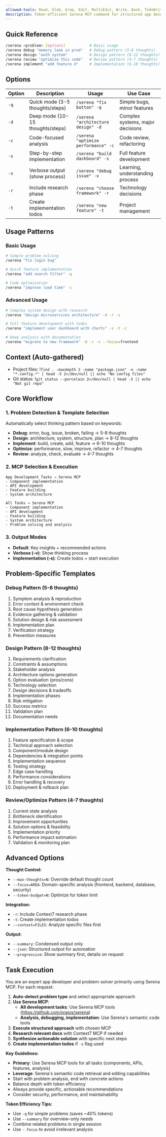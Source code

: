 ```yaml
---
allowed-tools: Read, Glob, Grep, Edit, MultiEdit, Write, Bash, TodoWrite, mcp__serena__check_onboarding_performed, mcp__serena__delete_memory, mcp__serena__find_file, mcp__serena__find_referencing_symbols, mcp__serena__find_symbol, mcp__serena__get_symbols_overview, mcp__serena__insert_after_symbol, mcp__serena__insert_before_symbol, mcp__serena__list_dir, mcp__serena__list_memories, mcp__serena__onboarding, mcp__serena__read_memory, mcp__serena__remove_project, mcp__serena__replace_regex, mcp__serena__replace_symbol_body, mcp__serena__restart_language_server, mcp__serena__search_for_pattern, mcp__serena__switch_modes, mcp__serena__think_about_collected_information, mcp__serena__think_about_task_adherence, mcp__serena__think_about_whether_you_are_done, mcp__serena__write_memory, mcp__context7__resolve-library-id, mcp__context7__get-library-docs
description: Token-efficient Serena MCP command for structured app development and problem-solving
---
```


## Quick Reference

```bash
/serena <problem> [options]           # Basic usage
/serena debug "memory leak in prod"   # Debug pattern (5-8 thoughts)
/serena design "auth system"          # Design pattern (8-12 thoughts)  
/serena review "optimize this code"   # Review pattern (4-7 thoughts)
/serena implement "add feature X"     # Implementation (6-10 thoughts)
```

## Options

| Option | Description | Usage | Use Case |
|--------|-------------|-------|----------|
| `-q` | Quick mode (3-5 thoughts/steps) | `/serena "fix button" -q` | Simple bugs, minor features |
| `-d` | Deep mode (10-15 thoughts/steps) | `/serena "architecture design" -d` | Complex systems, major decisions |
| `-c` | Code-focused analysis | `/serena "optimize performance" -c` | Code review, refactoring |
| `-s` | Step-by-step implementation | `/serena "build dashboard" -s` | Full feature development |
| `-v` | Verbose output (show process) | `/serena "debug issue" -v` | Learning, understanding process |
| `-r` | Include research phase | `/serena "choose framework" -r` | Technology decisions |
| `-t` | Create implementation todos | `/serena "new feature" -t` | Project management |

## Usage Patterns

### Basic Usage
```bash
# Simple problem solving
/serena "fix login bug"

# Quick feature implementation  
/serena "add search filter" -q

# Code optimization
/serena "improve load time" -c
```

### Advanced Usage
```bash
# Complex system design with research
/serena "design microservices architecture" -d -r -v

# Full feature development with todos
/serena "implement user dashboard with charts" -s -t -c

# Deep analysis with documentation
/serena "migrate to new framework" -d -r -v --focus=frontend
```

## Context (Auto-gathered)
- Project files: !`find . -maxdepth 2 -name "package.json" -o -name "*.config.*" | head -5 2>/dev/null || echo "No config files"`
- Git status: !`git status --porcelain 2>/dev/null | head -3 || echo "Not git repo"`

## Core Workflow

### 1. Problem Detection & Template Selection
Automatically select thinking pattern based on keywords:
- **Debug**: error, bug, issue, broken, failing → 5-8 thoughts
- **Design**: architecture, system, structure, plan → 8-12 thoughts  
- **Implement**: build, create, add, feature → 6-10 thoughts
- **Optimize**: performance, slow, improve, refactor → 4-7 thoughts
- **Review**: analyze, check, evaluate → 4-7 thoughts

### 2. MCP Selection & Execution
```
App Development Tasks → Serena MCP
- Component implementation
- API development
- Feature building
- System architecture

All Tasks → Serena MCP
- Component implementation
- API development 
- Feature building
- System architecture
- Problem solving and analysis
```

### 3. Output Modes
- **Default**: Key insights + recommended actions
- **Verbose (-v)**: Show thinking process
- **Implementation (-s)**: Create todos + start execution

## Problem-Specific Templates

### Debug Pattern (5-8 thoughts)
1. Symptom analysis & reproduction
2. Error context & environment check  
3. Root cause hypothesis generation
4. Evidence gathering & validation
5. Solution design & risk assessment
6. Implementation plan
7. Verification strategy
8. Prevention measures

### Design Pattern (8-12 thoughts)  
1. Requirements clarification
2. Constraints & assumptions
3. Stakeholder analysis
4. Architecture options generation
5. Option evaluation (pros/cons)
6. Technology selection
7. Design decisions & tradeoffs
8. Implementation phases
9. Risk mitigation
10. Success metrics
11. Validation plan
12. Documentation needs

### Implementation Pattern (6-10 thoughts)
1. Feature specification & scope
2. Technical approach selection
3. Component/module design
4. Dependencies & integration points
5. Implementation sequence
6. Testing strategy
7. Edge case handling
8. Performance considerations
9. Error handling & recovery
10. Deployment & rollback plan

### Review/Optimize Pattern (4-7 thoughts)
1. Current state analysis
2. Bottleneck identification
3. Improvement opportunities
4. Solution options & feasibility
5. Implementation priority
6. Performance impact estimation
7. Validation & monitoring plan

## Advanced Options

**Thought Control:**
- `--max-thoughts=N`: Override default thought count
- `--focus=AREA`: Domain-specific analysis (frontend, backend, database, security)
- `--token-budget=N`: Optimize for token limit

**Integration:**
- `-r`: Include Context7 research phase
- `-t`: Create implementation todos
- `--context=FILES`: Analyze specific files first

**Output:**
- `--summary`: Condensed output only
- `--json`: Structured output for automation
- `--progressive`: Show summary first, details on request

## Task Execution

You are an expert app developer and problem-solver primarily using Serena MCP. For each request:

1. **Auto-detect problem type** and select appropriate approach
2. **Use Serena MCP**:
   - **All development tasks**: Use Serena MCP tools (https://github.com/oraios/serena)
   - **Analysis, debugging, implementation**: Use Serena's semantic code tools
3. **Execute structured approach** with chosen MCP
4. **Research relevant docs** with Context7 MCP if needed
5. **Synthesize actionable solution** with specific next steps
6. **Create implementation todos** if `-s` flag used

**Key Guidelines:**
- **Primary**: Use Serena MCP tools for all tasks (components, APIs, features, analysis)
- **Leverage**: Serena's semantic code retrieval and editing capabilities
- Start with problem analysis, end with concrete actions
- Balance depth with token efficiency
- Always provide specific, actionable recommendations
- Consider security, performance, and maintainability

**Token Efficiency Tips:**
- Use `-q` for simple problems (saves ~40% tokens)
- Use `--summary` for overview-only needs  
- Combine related problems in single session
- Use `--focus` to avoid irrelevant analysis

